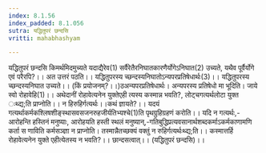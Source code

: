 ```yaml
---
index: 8.1.56
index_padded: 8.1.056
sutra: यद्धितुपरं छन्दसि
vritti: mahabhashyam

---
```

 यद्धितुपरं छन्दसि किमर्थमिदमुच्यते यदाद्यैरेव(1) सर्वैरेतैरनिघातकारणैर्योगेऽनिघात(2) उच्यते, यथैव पूर्वैर्योगे एवं परैरपि?।। अत उत्तरं पठति।। यद्धितुपरस्य च्छन्दस्यनिघातोऽन्यपरप्रतिषेधार्थः(3)।। यद्धितुपरस्य च्छन्दस्यनिघात उच्यते।। (किं प्रयोजनम्?।।)ठअन्यपरप्रतिषेधार्थः। अन्यपरस्य प्रतिषेधो मा भूदिति। जाये स्वो रोहावेहि(1)।। अथेदानीं रोहावेत्यनेन युक्तेएही त्यस्य कस्मान्न भवति?, लोट्चगत्यर्थलोटा युक्त ःथ्द्य;ति प्राप्नोति।। न हिरुहिर्गत्यर्थः।।कथं ज्ञायते?।। यदयं गत्यर्थाकर्मकश्लिषशीङ्स्थासवसजनरुहजीर्यतिभ्यश्चे(1)ति पृथग्रुहिग्रहणं करोति।। यदि न गत्यर्थः,-आरोहन्ति हस्तिनं मनुष्याः, आरोहयति हस्ती स्थलं मनुष्यान्,-गतिबुद्धिप्रत्यवसानार्थशब्दकर्माऽकर्मकाणामणि कर्ता स णाविति कर्मसञ्ज्ञा न प्राप्नोति। तस्मान्नैतच्छक्यं वक्तुं न रुहिर्गत्यर्थःथ्द्य;ति।। कस्मात्तर्हि रोहावेत्यनेन युक्ते एहीत्येतस्य न भवति?।। छान्दसत्वात्।। (यद्धितुपरं छन्दसि)।। 